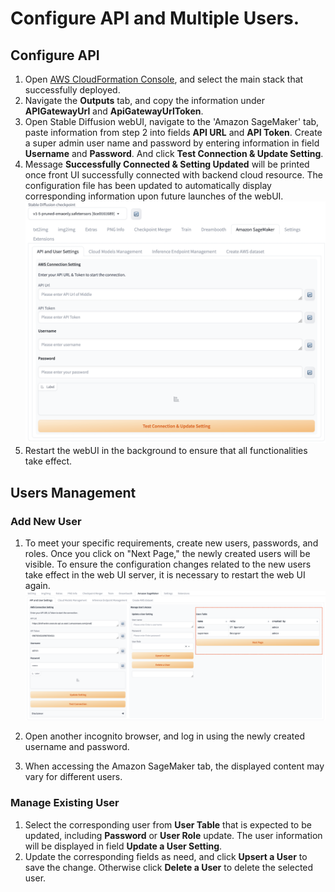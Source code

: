 # Configure API and Multiple Users.

## Configure API
1. Open [AWS CloudFormation Console](https://console.aws.amazon.com/cloudformation/), and select the main stack that successfully deployed.
2. Navigate the **Outputs** tab, and copy the information under **APIGatewayUrl** and **ApiGatewayUrlToken**.
3. Open Stable Diffusion webUI, navigate to the 'Amazon SageMaker' tab, paste information from step 2 into fields **API URL** and **API Token**. Create a super admin user name and password by entering information in field **Username** and **Password**. And click **Test Connection & Update Setting**.
4. Message **Successfully Connected & Setting Updated** will be printed once front UI successfully connected with backend cloud resource. The configuration file has been updated to automatically display corresponding information upon future launches of the webUI.
![config-setting](../images/API-Config-setting.png)
5. Restart the webUI in the background to ensure that all functionalities take effect.



## Users Management
### Add New User
1. To meet your specific requirements, create new users, passwords, and roles. Once you click on "Next Page," the newly created users will be visible. To ensure the configuration changes related to the new users take effect in the web UI server, it is necessary to restart the web UI again.
![add user](../images/multi_user/multi-user-8.png)

2. Open another incognito browser, and log in using the newly created username and password.
3. When accessing the Amazon SageMaker tab, the displayed content may vary for different users.

### Manage Existing User
1. Select the corresponding user from **User Table** that is expected to be updated, including **Password** or **User Role** update. The user information will be displayed in field **Update a User Setting**.
2. Update the corresponding fields as need, and click **Upsert a User** to save the change. Otherwise click **Delete a User** to delete the selected user.


